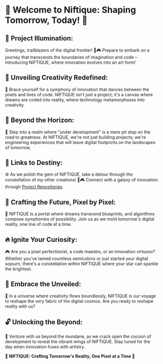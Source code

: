 # 🌌 Welcome to Niftique: Shaping Tomorrow, Today! 🚀

## **🚧 Project Illumination:**

Greetings, trailblazers of the digital frontier! 🚀🎮 Prepare to embark on a journey that transcends the boundaries of imagination and code – introducing NIFTIQUE, where innovation evolves into an art form!

## **🎨 Unveiling Creativity Redefined:**

🌟 Brace yourself for a symphony of innovation that dances between the pixels and lines of code. NIFTIQUE isn't just a project; it's a canvas where dreams are coded into reality, where technology metamorphoses into creativity.

## **🔮 Beyond the Horizon:**

🌠 Step into a realm where "under development" is a mere pit stop on the road to greatness. At NIFTIQUE, we're not just building projects; we're engineering experiences that will leave digital footprints on the landscapes of tomorrow.

## **🔗 Links to Destiny:**

⚙️ As we polish the gem of NIFTIQUE, take a detour through the constellation of my other creations! 🌟🎮 Connect with a galaxy of innovation through [Project Repositories](https://github.com/JamesUdy?tab=repositories).

## **🌟 Crafting the Future, Pixel by Pixel:**

🚀 NIFTIQUE is a portal where dreams transcend blueprints, and algorithms compose symphonies of possibility. Join us as we mold tomorrow's digital reality, one line of code at a time.

## **🔥 Ignite Your Curiosity:**

🎮 Are you a pixel perfectionist, a code maestro, or an innovation virtuoso? Whether you've tamed countless semicolons or just started your digital sojourn, there's a constellation within NIFTIQUE where your star can sparkle the brightest.

## **🌄 Embrace the Unveiled:**

🌌 In a universe where creativity flows boundlessly, NIFTIQUE is our voyage to reshape the very fabric of the digital cosmos. Are you ready to reshape reality with us?

## **🔓 Unlocking the Beyond:**

🌈 Venture with us beyond the mundane, as we crack open the cocoon of development to reveal the vibrant wings of NIFTIQUE. Stay tuned for the day when innovation fuses with artistry.

**🌟 NIFTIQUE: Crafting Tomorrow's Reality, One Pixel at a Time 🌟**
